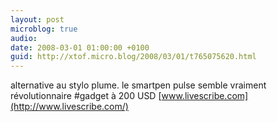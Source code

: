 ```yaml
---
layout: post
microblog: true
audio: 
date: 2008-03-01 01:00:00 +0100
guid: http://xtof.micro.blog/2008/03/01/t765075620.html
---
```

alternative au stylo plume. le smartpen pulse semble vraiment révolutionnaire #gadget à 200 USD [www.livescribe.com](http://www.livescribe.com/)
